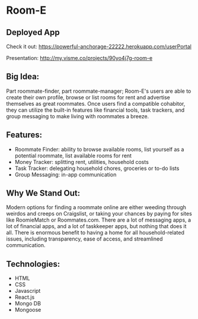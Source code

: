 # Room-E

## Deployed App
Check it out: https://powerful-anchorage-22222.herokuapp.com/userPortal

Presentation: http://my.visme.co/projects/90yo4j7g-room-e

## Big Idea:
Part roommate-finder, part roommate-manager; Room-E's users are able to create their own profile, browse or list rooms for rent and advertise themselves as great roommates. Once users find a compatible cohabitor, they can utilize the built-in features like financial tools, task trackers, and group messaging to make living with roommates a breeze.

## Features:
* Roommate Finder: ability to browse available rooms, list yourself as a potential roommate, list available rooms for rent
* Money Tracker: splitting rent, utilities, household costs
* Task Tracker: delegating household chores, groceries or to-do lists
* Group Messaging: in-app communication
	
## Why We Stand Out:
Modern options for finding a roommate online are either weeding through weirdos and creeps on Craigslist, or taking your chances by paying for sites like RoomieMatch or Roommates.com. There are a lot of messaging apps, a lot of financial apps, and a lot of taskkeeper apps, but nothing that does it all. There is enormous benefit to having a home for all household-related issues, including transparency, ease of access, and streamlined communication. 

## Technologies:
* HTML
* CSS
* Javascript
* React.js
* Mongo DB
* Mongoose
